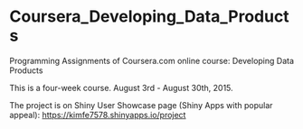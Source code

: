 Coursera_Developing_Data_Products
=================================

Programming Assignments of Coursera.com online course: Developing Data Products

This is a four-week course. August 3rd - August 30th, 2015.  

The project is on Shiny User Showcase page (Shiny Apps with popular appeal): https://kimfe7578.shinyapps.io/project

